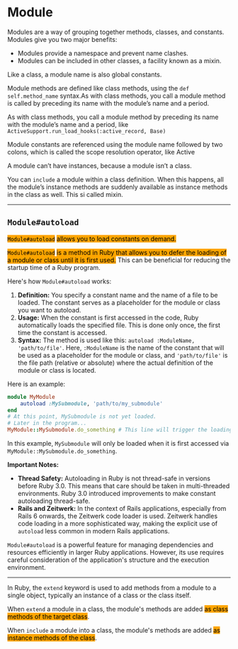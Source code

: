 # Module

Modules are a way of grouping together methods, classes, and constants. Modules give you two major benefits:&#x20;

* Modules provide a namespace and prevent name clashes.&#x20;
* Modules can be included in other classes, a facility known as a mixin.

Like a class, a module name is also global constants.&#x20;

Module methods are defined like class methods, using the `def self.method_name` syntax.As with class methods, you call a module method is called by preceding its name with the module’s name and a period.

As with class methods, you call a module method by preceding its name with the module’s name and a period, like `ActiveSupport.run_load_hooks(:active_record, Base)`

Module constants are referenced using the module name followed by two colons, which is called the scope resolution operator, like Active

A module can’t have instances, because a module isn’t a class. &#x20;

You can `include` a module within a class definition. When this happens, all the module’s instance methods are suddenly available as instance methods in the class as well. This si called mixin.





***

## `Module#autoload`

<mark style="background-color:orange;">`Module#autoload`</mark> <mark style="background-color:orange;"></mark><mark style="background-color:orange;">allows you to load constants on demand.</mark>

<mark style="background-color:orange;">`Module#autoload`</mark> <mark style="background-color:orange;"></mark><mark style="background-color:orange;">is a method in Ruby that allows you to defer the loading of a module or class until it is first used.</mark> This can be beneficial for reducing the startup time of a Ruby program.

Here's how `Module#autoload` works:

1. **Definition:** You specify a constant name and the name of a file to be loaded. The constant serves as a placeholder for the module or class you want to autoload.
2. **Usage:** When the constant is first accessed in the code, Ruby automatically loads the specified file. This is done only once, the first time the constant is accessed.
3. **Syntax:** The method is used like this: `autoload :ModuleName, 'path/to/file'`. Here, `:ModuleName` is the name of the constant that will be used as a placeholder for the module or class, and `'path/to/file'` is the file path (relative or absolute) where the actual definition of the module or class is located.

Here is an example:

```ruby
module MyModule
    autoload :MySubmodule, 'path/to/my_submodule'
end
# At this point, MySubmodule is not yet loaded.
# Later in the program...
MyModule::MySubmodule.do_something # This line will trigger the loading of 'path/to/my_submodule'
```

In this example, `MySubmodule` will only be loaded when it is first accessed via `MyModule::MySubmodule.do_something`.

**Important Notes:**

* **Thread Safety:** Autoloading in Ruby is not thread-safe in versions before Ruby 3.0. This means that care should be taken in multi-threaded environments. Ruby 3.0 introduced improvements to make constant autoloading thread-safe.
* **Rails and Zeitwerk:** In the context of Rails applications, especially from Rails 6 onwards, the Zeitwerk code loader is used. Zeitwerk handles code loading in a more sophisticated way, making the explicit use of `autoload` less common in modern Rails applications.

`Module#autoload` is a powerful feature for managing dependencies and resources efficiently in larger Ruby applications. However, its use requires careful consideration of the application's structure and the execution environment.



***

In Ruby, the `extend` keyword is used to add methods from a module to a single object, typically an instance of a class or the class itself.&#x20;

When  `extend` a module in a class, the module's methods are added <mark style="background-color:orange;">as class methods of the target class</mark>.&#x20;

When `include` a module into a class, the module's methods are added <mark style="background-color:orange;">as instance methods of the class</mark>.



